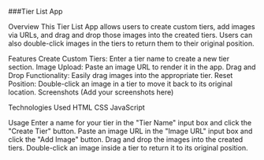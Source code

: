 ###Tier List App


Overview
This Tier List App allows users to create custom tiers, add images via URLs, and drag and drop those images into the created tiers. Users can also double-click images in the tiers to return them to their original position.

Features
Create Custom Tiers: Enter a tier name to create a new tier section.
Image Upload: Paste an image URL to render it in the app.
Drag and Drop Functionality: Easily drag images into the appropriate tier.
Reset Position: Double-click an image in a tier to move it back to its original location.
Screenshots
(Add your screenshots here)



Technologies Used
HTML
CSS
JavaScript


Usage
Enter a name for your tier in the "Tier Name" input box and click the "Create Tier" button.
Paste an image URL in the "Image URL" input box and click the "Add Image" button.
Drag and drop the images into the created tiers.
Double-click an image inside a tier to return it to its original position.
